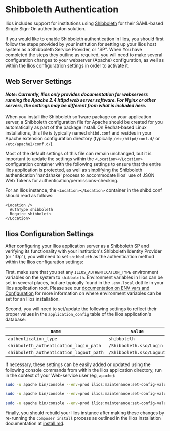# Shibboleth Authentication

Ilios includes support for institutions using [Shibboleth](https://www.internet2.edu/products-services/trust-identity/shibboleth/) for their SAML-based Single Sign-On authenticaton solution.

If you would like to enable Shibboleth authentication in Ilios, you should first follow the steps provided by your institution for setting up your Ilios host system as a Shibboleth Service Provider, or "SP".  When You have completed the steps they outline as required, you will need to make several configuration changes to your webserver (Apache) configuration, as well as within the Ilios configuratrion settings in order to activate it.

## Web Server Settings

#### _Note: Currently, Ilios only provides documentation for webservers running the Apache 2.4 httpd web server software.  For Nginx or other servers, the settings may be different from what is included here._

When you install the Shibboleth software package on your application server, a Shibboleth configuration file for Apache should be created for you automatically as part of the package install.  On Redhat-based Linux installations, this file is typically named `shibd.conf` and resides in your Apache extension configuration directory (typically `/etc/httpd/conf.d/` or `/etc/apache2/conf.d/`).  

Most of the default settings of this file can remain unchanged, but it is important to update the settings within the `<Location></Location>` configuration container with the following settings to ensure that the entire Ilios application is protected, as well as simplifying the Shibboleth authentication 'handshake' process to accommodate Ilios' use of JSON Web Tokens for authentication/permissions-checking.  

For an Ilios instance, the `<Location></Location>` container in the shibd.conf should read as follows:

```
<Location />
  AuthType shibboleth
  Require shibboleth
</Location>
```

## Ilios Configuration Settings

After configuring your Ilios application server as a Shibboleth SP and verifying its functionality with your institution's Shibboleth Identity Provider (or "IDp"), you will need to set `shibboleth` as the authentication method within the Ilios configuration settings:

First, make sure that you set any `ILIOS_AUTHENTICATION_TYPE` environment variables on the system to `shibboleth`.  Environment variables in Ilios can be set in several places, but are typically found in the `.env.local` dotfile in your Ilios application root.  Please see our [documentation on ENV vars and Configuration](env_vars_and_config.md) for more information on where environment variables can be set for an Ilios installation.

Second, you will need to set/update the following settings to reflect their proper values in the `application_config` table of the Ilios application's database:

|`name`|`value`|
|---|---|
|`authentication_type`|`shibboleth`|
|`shibboleth_authentication_login_path`|`/Shibboleth.sso/Login`| (<-- Default Shibboleth value, your institution's setting may differ)
|`shibboleth_authentication_logout_path`|`/Shibboleth.sso/Logout`| (<-- Default Shibboleth value, your institution's setting may differ)

If necessary, these settings can be easily added or updated using the following console commands from within the Ilios application directory, run in the context of your Web-service user (eg, `apache`):

```bash
sudo -u apache bin/console --env=prod ilios:maintenance:set-config-value authentication_type shibboleth

sudo -u apache bin/console --env=prod ilios:maintenance:set-config-value shibboleth_authentication_login_path <your campus value>

sudo -u apache bin/console --env=prod ilios:maintenance:set-config-value shibboleth_authentication_logout_path <your campus value>
```

Finally, you should rebuild your Ilios instance after making these changes by re-running the `composer install` process as outlined in the Ilios installation documentation at [install.md](install.md).
